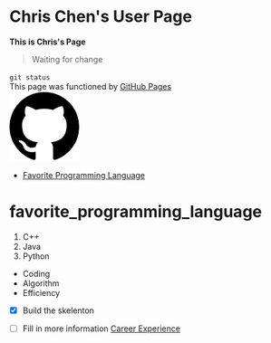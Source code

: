 # Chris Chen's User Page
**This is Chris's Page**
>
> Waiting for change
> 
`git status`  
This page was functioned by [GitHub Pages](https://pages.github.com/)  
![](download.png)  
- [Favorite Programming Language](#favorite_programming_language)
# favorite_programming_language
1. C++
2. Java
3. Python
- Coding
- Algorithm
- Efficiency
- [x] Build the skelenton
- [ ] Fill in more information
[Career Experience](Page2.md)  


